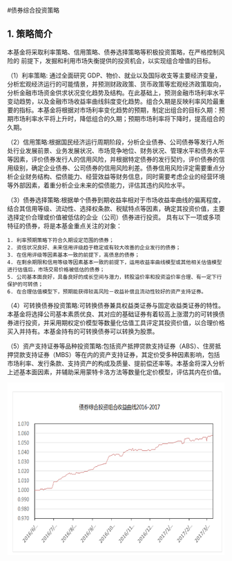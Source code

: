 #债券综合投资策略

## 1. 策略简介

本基金将采取利率策略、信用策略、债券选择策略等积极投资策略，在严格控制风险的 前提下，发掘和利用市场失衡提供的投资机会，以实现组合增值的目标。   

（1）利率策略: 通过全面研究 GDP、物价、就业以及国际收支等主要经济变量，分析宏观经济运行的可能情景，并预测财政政策、货币政策等宏观经济政策取向，分析金融市场资金供求状况变化趋势及结构。在此基础上，预测金融市场利率水平变动趋势，以及金融市场收益率曲线斜度变化趋势。组合久期是反映利率风险最重要的指标。本基金将根据对市场利率变化趋势的预期，制定出组合的目标久期：预期市场利率水平将上升时，降低组合的久期；预期市场利率将下降时，提高组合的久期。  

（2）信用策略:根据国民经济运行周期阶段，分析企业债券、公司债券等发行人所处行业发展前景、业务发展状况、市场竞争地位、财务状况、管理水平和债务水平等因素，评价债券发行人的信用风险，并根据特定债券的发行契约，评价债券的信用级别，确定企业债券、公司债券的信用风险利差。债券信用风险评定需要重点分析企业财务结构、偿债能力、经营效益等财务信息，同时需要考虑企业的经营环境等外部因素，着重分析企业未来的偿债能力，评估其违约风险水平。 

（3）债券选择策略:根据单个债券到期收益率相对于市场收益率曲线的偏离程度，结合其信用等级、流动性、选择权条款、税赋特点等因素，确定其投资价值，主要选择定价合理或价值被低估的企业（公司）债券进行投资。
具有以下一项或多项特征的债券，将是本基金重点关注的对象：


	1. 利率预期策略下符合久期设定范围的债券；
	2. 资信状况良好、未来信用评级趋于稳定或有较大改善的企业发行的债券；
	3. 在信用评级等因素基本一致的前提下，高债息的债券；
	4. 在剩余期限和信用等级等因素基本一致的前提下，运用收益率曲线模型或其他相关估值模型进行估值后，市场交易价格被低估的债券；
	5. 公司基本面良好，具备良好的成长空间与潜力，转股溢价率和投资溢价率合理、有一定下行保护的可转债；
	6. 在合理估值模型下，预期能获得较高风险－收益补偿且流动性较好的资产支持证券。

（4）可转换债券投资策略:可转换债券兼具权益类证券与固定收益类证券的特性。本基金将选择公司基本素质优良、其对应的基础证券有着较高上涨潜力的可转换债券进行投资，并采用期权定价模型等数量化估值工具评定其投资价值，以合理价格买入并持有。本基金持有的可转换债券可以转换为股票。   

（5）资产支持证券等品种投资策略:包括资产抵押贷款支持证券（ABS）、住房抵押贷款支持证券（MBS）等在内的资产支持证券，其定价受多种因素影响，包括市场利率、发行条款、支持资产的构成及质量、提前偿还率等。本基金将深入分析上述基本面因素，并辅助采用蒙特卡洛方法等数量化定价模型，评估其内在价值。


<center>
<img src="plot/NAV.png" width="700" height="400" alt="nav"/>
</center>
























